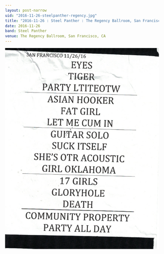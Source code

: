 ```yaml
---
layout: post-narrow
uid: "2016-11-26-steelpanther-regency.jpg"
title: "2016-11-26 : Steel Panther : The Regency Ballroom, San Francisco, CA"
date: 2016-11-26
band: Steel Panther
venue: The Regency Ballroom, San Francisco, CA
---
```


<div class="showcase">
  <img src="/img/2016/11/20161126-SteelPanther-Regency.jpg" alt="2016-11-26-steelpanther-regency.jpg">
</div>
